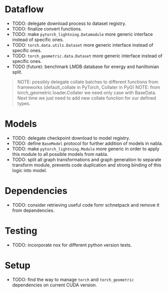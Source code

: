  # Dataflow

  - TODO: delegate download process to dataset registry.
  - TODO: finalize convert functions.
  - TODO: make `pytorch_lightning.Datamodule` more generic interface instead of specific ones.
  - TODO: `torch.data.utils.Dataset` more generic interface instead of specific ones.
  - TODO: `torch_geometric.data.Dataset` more generic interface instead of specific ones.
  - TODO (future): benchmark LMDB database for energy and haniltonian split.

  > NOTE: possibly delegate collate batches to different functions from frameworks (default_collate in PyTorch, Collater in PyG)
  > NOTE: from torch_geometric.loader.Collater we need only case with BaseData. Next time we just need to add new collate function for our defined types.

# Models

  - TODO: delegate checkpoint download to model registry.
  - TODO: define `BaseModel` protocol for further addition of models in nabla.
  - TODO: make `pytorch_lightning.Module` more generic in order to apply this module to all possible models from nabla.
  - TODO: split all graph transformations and graph generation to separate transform module, prevents code duplication and strong binding of this logic into model.

# Dependencies
  - TODO: consider retrieving useful code fomr schnetpack and remove it from dependencies.

# Testing
  - TODO: incorporate nox for different python version tests.


# Setup
  - TODO: find the way to manage `torch` and `torch_geometric` dependencies on current CUDA version.
